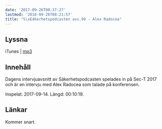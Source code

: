 ```yaml
---
date: '2017-09-26T08:37:27'
lastmod: '2018-09-26T08:21:57'
title: "S\xE4kerhetspodcasten avs.99 - Alex Radocea"
---
```

## Lyssna

iTunes \| [mp3](http://traffic.libsyn.com/sakerhetspodcasten/SEC-T_2017_Alex_Radocea.mp3) 

## Innehåll

Dagens intervjuavsnitt av Säkerhetspodcasten spelades in på Sec-T 2017 och är en
intervju med Alex Radocea som talade på konferensen.

Inspelat: 2017-09-14. Längd: 00:10:19.

## Länkar

Kommer snart.
